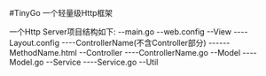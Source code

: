#TinyGo
一个轻量级Http框架

一个Http Server项目结构如下:
--main.go
--web.config
--View
----Layout.config
----ControllerName(不含Controller部分)
------MethodName.html
--Controller
----ControllerName.go
--Model
----Model.go
--Service
----Service.go
--Util

